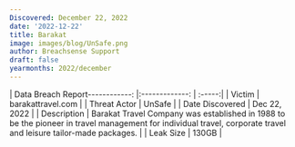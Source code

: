 ```yaml
---
Discovered: December 22, 2022
date: '2022-12-22'
title: Barakat
image: images/blog/UnSafe.png
author: Breachsense Support
draft: false
yearmonths: 2022/december
---
```


| Data Breach Report------------:     |:-------------:    | :-----:|
| Victim      | barakattravel.com      | 
| Threat Actor      | UnSafe      | 
| Date Discovered      | Dec 22, 2022      | 
| Description      | Barakat Travel Company was established in 1988 to be the pioneer in travel management for individual travel, corporate travel and leisure tailor-made packages.      | 
| Leak Size      | 130GB      | 

